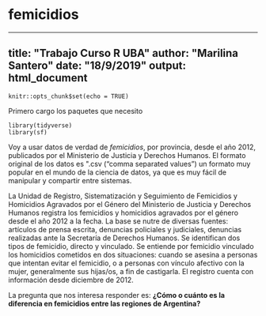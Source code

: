 # femicidios

---
title: "Trabajo Curso R UBA"
author: "Marilina Santero"
date: "18/9/2019"
output: html_document
---

```{r setup, include=FALSE}
knitr::opts_chunk$set(echo = TRUE)
```

Primero cargo los paquetes que necesito

```{r}
library(tidyverse)
library(sf)
```
Voy a usar datos de verdad de *femicidios*, por provincia, desde el año 2012, publicados por el Ministerio de Justicia y Derechos Humanos. El formato original de los datos es ".csv (“comma separated values”) un formato muy popular en el mundo de la ciencia de datos, ya que es muy fácil de manipular y compartir entre sistemas.

La Unidad de Registro, Sistematización y Seguimiento de Femicidios y Homicidios Agravados por el Género del Ministerio de Justicia y Derechos Humanos registra los femicidios y homicidios agravados por el género desde el año 2012 a la fecha. La base se nutre de diversas fuentes: artículos de prensa escrita, denuncias policiales y judiciales, denuncias realizadas ante la Secretaría de Derechos Humanos. Se identifican dos tipos de femicidio, directo y vinculado. Se entiende por femicidio vinculado los homicidios cometidos en dos situaciones: cuando se asesina a personas que intentan evitar el femicidio, o a personas con vínculo afectivo con la mujer, generalmente sus hijas/os, a fin de castigarla. El registro cuenta con información desde diciembre de 2012. 


La pregunta que nos interesa responder es: __¿Cómo o cuánto es la diferencia en femicidios entre las regiones de Argentina?__
